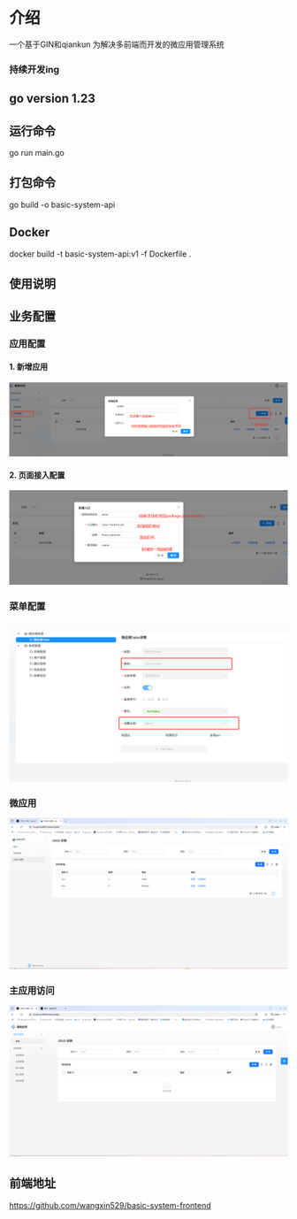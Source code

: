 # 介绍
一个基于GIN和qiankun 为解决多前端而开发的微应用管理系统
### 持续开发ing

## go version 1.23

## 运行命令
go run main.go

## 打包命令
go build -o basic-system-api

## Docker 
docker build -t basic-system-api:v1 -f  Dockerfile .



## 使用说明

## 业务配置

### 应用配置
#### 1. 新增应用
![img_1.png](doc/img_4.png)
#### 2. 页面接入配置
![img_2.png](doc/img_5.png)
### 菜单配置
![img.png](doc/img_3.png)


### 微应用
![img_1.png](doc/img_1.png)

### 主应用访问
![img.png](doc/img.png)


## 前端地址

https://github.com/wangxin529/basic-system-frontend

